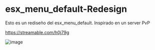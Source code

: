 # esx_menu_default-Redesign
Esto es un rediseño del esx_menu_default. Inspirado en un server PvP

https://streamable.com/h0j79g

![image](https://github.com/Drakeoo23/esx_menu_default-Redesign/assets/173075577/54c3c8a4-8ded-4152-ab2f-c3e86422f6d4)
